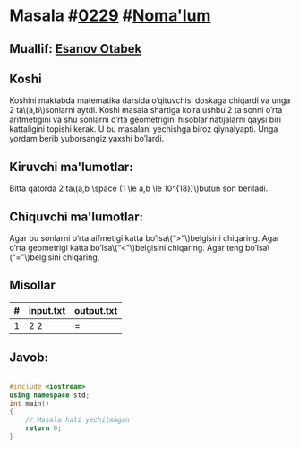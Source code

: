 
<h1>Masala #<a href="https://robocontest.uz/tasks/0229">0229</a> #<a href="https://robocontest.uz/tasks?category=1">Noma'lum</a></h1>
<h2> Muallif: <a href="https://robocontest.uz/profile/esanovotabek">Esanov Otabek</a></h2>
<h2>Koshi</h2>
<p>Koshini maktabda matematika darsida o’qituvchisi doskaga chiqardi va unga 2 ta\(a,b\)sonlarni aytdi. Koshi masala shartiga ko’ra ushbu 2 ta sonni o’rta arifmetigini va shu sonlarni o’rta geometrigini hisoblar natijalarni qaysi biri kattaligini topishi kerak. U bu masalani yechishga biroz qiynalyapti. Unga yordam berib yuborsangiz yaxshi bo’lardi.</p>
<h2>Kiruvchi ma'lumotlar:</h2>
<p>Bitta qatorda 2 ta\(a,b \space (1 \le a,b \le 10^{18})\)butun son beriladi.</p>
<h2>Chiquvchi ma'lumotlar:</h2>
<p>Agar bu sonlarni o’rta aifmetigi katta bo’lsa\(“>”\)belgisini chiqaring. Agar o’rta geometrigi katta bo’lsa\(“<”\)belgisini chiqaring. Agar teng bo’lsa\(“=”\)belgisini chiqaring.</p>
<h2>Misollar</h2>
<table>
    <thead>
        <tr>
            <th>#</th>
            <th>input.txt</th>
            <th>output.txt</th>
        </tr>
    </thead>
    <tbody>
            <tr>
                <td>1</td>
                <td>2 2</td>
                <td>=</td>
            </tr>
    </tbody>
    </table>
    
<h2>Javob:</h2>

######
```cpp
#include <iostream>
using namespace std;
int main()
{
    // Masala hali yechilmagan
    return 0;
}
```
